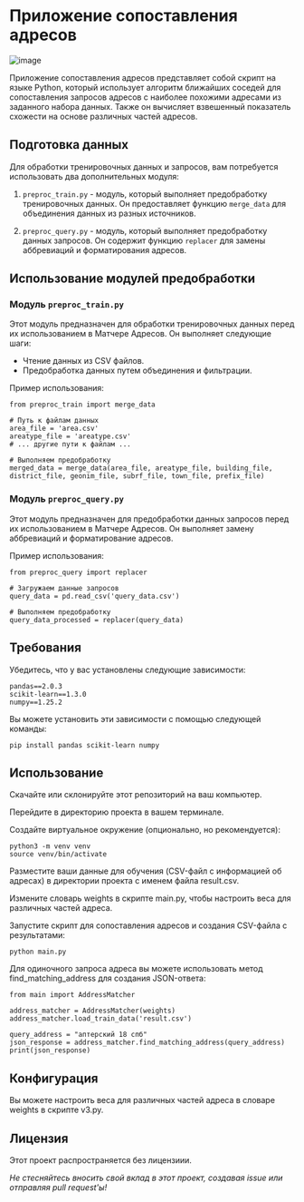 # Приложение сопоставления адресов
![image](https://github.com/oktober13/hack_ai_25082023/assets/114009321/81f47873-bffd-4fec-b83a-9ef7bcd0c895)

Приложение сопоставления адресов представляет собой скрипт на языке Python, 
который использует алгоритм ближайших соседей для сопоставления запросов адресов 
с наиболее похожими адресами из заданного набора данных. 
Также он вычисляет взвешенный показатель схожести на основе различных частей адресов.

## Подготовка данных

Для обработки тренировочных данных и запросов, вам потребуется использовать два дополнительных модуля:

1. `preproc_train.py` - модуль, который выполняет предобработку тренировочных данных. Он предоставляет функцию `merge_data` для объединения данных из разных источников.

2. `preproc_query.py` - модуль, который выполняет предобработку данных запросов. Он содержит функцию `replacer` для замены аббревиаций и форматирования адресов.

## Использование модулей предобработки

### Модуль `preproc_train.py`

Этот модуль предназначен для обработки тренировочных данных перед их использованием в Матчере Адресов. Он выполняет следующие шаги:

- Чтение данных из CSV файлов.
- Предобработка данных путем объединения и фильтрации.

Пример использования:

```
from preproc_train import merge_data

# Путь к файлам данных
area_file = 'area.csv'
areatype_file = 'areatype.csv'
# ... другие пути к файлам ...

# Выполняем предобработку
merged_data = merge_data(area_file, areatype_file, building_file, district_file, geonim_file, subrf_file, town_file, prefix_file)
```

### Модуль `preproc_query.py`

Этот модуль предназначен для предобработки данных запросов перед их использованием в Матчере Адресов. Он выполняет замену аббревиаций и форматирование адресов.

Пример использования:
```
from preproc_query import replacer

# Загружаем данные запросов
query_data = pd.read_csv('query_data.csv')

# Выполняем предобработку
query_data_processed = replacer(query_data)

```

## Требования

Убедитесь, что у вас установлены следующие зависимости:
```
pandas==2.0.3
scikit-learn==1.3.0
numpy==1.25.2
```

Вы можете установить эти зависимости с помощью следующей команды:
```
pip install pandas scikit-learn numpy
```

## Использование

Скачайте или склонируйте этот репозиторий на ваш компьютер.

Перейдите в директорию проекта в вашем терминале.

Создайте виртуальное окружение (опционально, но рекомендуется):

```
python3 -m venv venv
source venv/bin/activate
```

Разместите ваши данные для обучения (CSV-файл с информацией об адресах) в директории проекта с именем файла result.csv.

Измените словарь weights в скрипте main.py, чтобы настроить веса для различных частей адреса.

Запустите скрипт для сопоставления адресов и создания CSV-файла с результатами:

```
python main.py
```

Для одиночного запроса адреса вы можете использовать метод find_matching_address для создания JSON-ответа:

```
from main import AddressMatcher

address_matcher = AddressMatcher(weights)
address_matcher.load_train_data('result.csv')

query_address = "аптерский 18 спб"
json_response = address_matcher.find_matching_address(query_address)
print(json_response)
```

## Конфигурация

Вы можете настроить веса для различных частей адреса в словаре weights в скрипте v3.py.


## Лицензия

Этот проект распространяется без лицензиии.

*Не стесняйтесь вносить свой вклад в этот проект, создавая issue или отправляя pull request'ы!*
